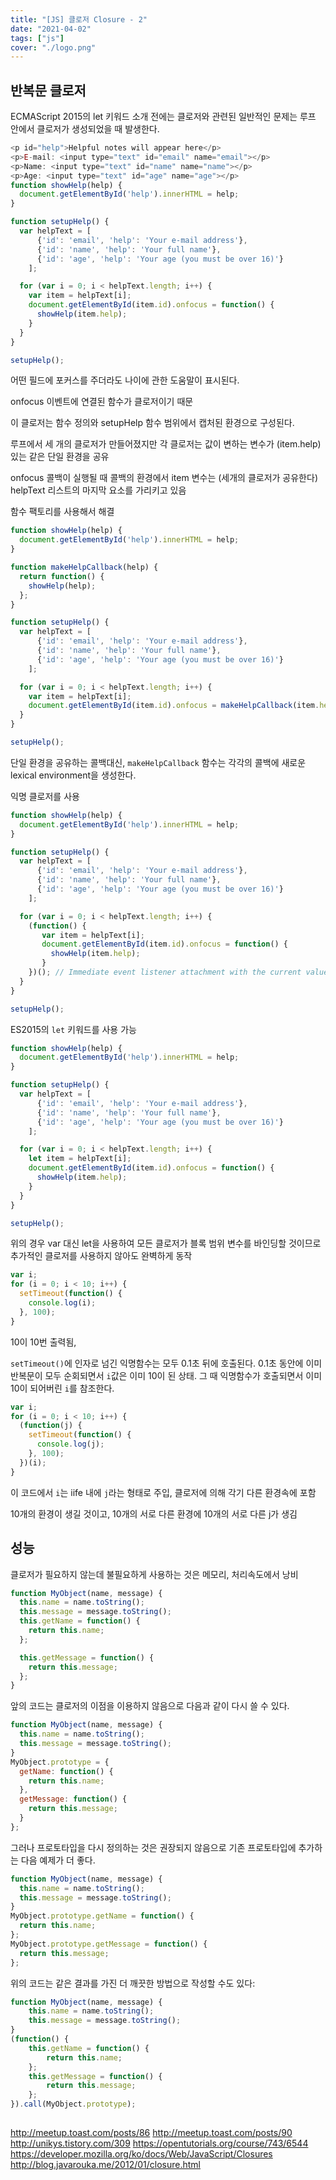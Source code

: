 ```yaml
---
title: "[JS] 클로저 Closure - 2"
date: "2021-04-02"
tags: ["js"]
cover: "./logo.png"
---
```


## 반복문 클로저


ECMAScript 2015의  let 키워드 소개 전에는 클로저와 관련된 일반적인 문제는 루프 안에서 클로저가 생성되었을 때 발생한다.

```js
<p id="help">Helpful notes will appear here</p>
<p>E-mail: <input type="text" id="email" name="email"></p>
<p>Name: <input type="text" id="name" name="name"></p>
<p>Age: <input type="text" id="age" name="age"></p>
function showHelp(help) {
  document.getElementById('help').innerHTML = help;
}

function setupHelp() {
  var helpText = [
      {'id': 'email', 'help': 'Your e-mail address'},
      {'id': 'name', 'help': 'Your full name'},
      {'id': 'age', 'help': 'Your age (you must be over 16)'}
    ];

  for (var i = 0; i < helpText.length; i++) {
    var item = helpText[i];
    document.getElementById(item.id).onfocus = function() {
      showHelp(item.help);
    }
  }
}

setupHelp();
```

어떤 필드에 포커스를 주더라도 나이에 관한 도움말이 표시된다.

onfocus 이벤트에 연결된 함수가 클로저이기 때문

이 클로저는 함수 정의와 setupHelp 함수 범위에서 캡처된 환경으로 구성된다.

루프에서 세 개의 클로저가 만들어졌지만 각 클로저는 값이 변하는 변수가 (item.help) 있는 같은 단일 환경을 공유

onfocus 콜백이 실행될 때 콜백의 환경에서 item 변수는 (세개의 클로저가 공유한다) helpText 리스트의 마지막 요소를 가리키고 있음



함수 팩토리를 사용해서 해결

```js
function showHelp(help) {
  document.getElementById('help').innerHTML = help;
}

function makeHelpCallback(help) {
  return function() {
    showHelp(help);
  };
}

function setupHelp() {
  var helpText = [
      {'id': 'email', 'help': 'Your e-mail address'},
      {'id': 'name', 'help': 'Your full name'},
      {'id': 'age', 'help': 'Your age (you must be over 16)'}
    ];

  for (var i = 0; i < helpText.length; i++) {
    var item = helpText[i];
    document.getElementById(item.id).onfocus = makeHelpCallback(item.help);
  }
}

setupHelp();
```

단일 환경을 공유하는 콜백대신, `makeHelpCallback` 함수는 각각의 콜백에 새로운 lexical environment을 생성한다.



익명 클로저를 사용

```js
function showHelp(help) {
  document.getElementById('help').innerHTML = help;
}

function setupHelp() {
  var helpText = [
      {'id': 'email', 'help': 'Your e-mail address'},
      {'id': 'name', 'help': 'Your full name'},
      {'id': 'age', 'help': 'Your age (you must be over 16)'}
    ];

  for (var i = 0; i < helpText.length; i++) {
    (function() {
       var item = helpText[i];
       document.getElementById(item.id).onfocus = function() {
         showHelp(item.help);
       }
    })(); // Immediate event listener attachment with the current value of item (preserved until iteration).
  }
}

setupHelp();
```

ES2015의 `let` 키워드를 사용 가능

```js
function showHelp(help) {
  document.getElementById('help').innerHTML = help;
}

function setupHelp() {
  var helpText = [
      {'id': 'email', 'help': 'Your e-mail address'},
      {'id': 'name', 'help': 'Your full name'},
      {'id': 'age', 'help': 'Your age (you must be over 16)'}
    ];

  for (var i = 0; i < helpText.length; i++) {
    let item = helpText[i];
    document.getElementById(item.id).onfocus = function() {
      showHelp(item.help);
    }
  }
}

setupHelp();
```

위의 경우 var 대신 let을 사용하여 모든 클로저가 블록 범위 변수를 바인딩할 것이므로 추가적인 클로저를 사용하지 않아도 완벽하게 동작



```javascript
var i;
for (i = 0; i < 10; i++) {
  setTimeout(function() {
    console.log(i);
  }, 100);
}
```

10이 10번 출력됨,

 `setTimeout()`에 인자로 넘긴 익명함수는 모두 0.1초 뒤에 호출된다.  0.1초 동안에 이미 반복문이 모두 순회되면서 `i`값은 이미 10이 된 상태. 그 때 익명함수가 호출되면서 이미 10이 되어버린 `i`를 참조한다.

```javascript
var i;
for (i = 0; i < 10; i++) {
  (function(j) {
    setTimeout(function() {
      console.log(j);
    }, 100);
  })(i);
}
```

이 코드에서 `i`는 iife 내에 `j`라는 형태로 주입, 클로저에 의해 각기 다른 환경속에 포함

10개의 환경이 생길 것이고, 10개의 서로 다른 환경에 10개의 서로 다른 j가 생김

## 성능

클로저가 필요하지 않는데 불필요하게 사용하는 것은 메모리, 처리속도에서 낭비

```js
function MyObject(name, message) {
  this.name = name.toString();
  this.message = message.toString();
  this.getName = function() {
    return this.name;
  };

  this.getMessage = function() {
    return this.message;
  };
}
```

앞의 코드는 클로저의 이점을 이용하지 않음으로 다음과 같이 다시 쓸 수 있다.

```js
function MyObject(name, message) {
  this.name = name.toString();
  this.message = message.toString();
}
MyObject.prototype = {
  getName: function() {
    return this.name;
  },
  getMessage: function() {
    return this.message;
  }
};
```

그러나 프로토타입을 다시 정의하는 것은 권장되지 않음으로 기존 프로토타입에 추가하는 다음 예제가 더 좋다.

```js
function MyObject(name, message) {
  this.name = name.toString();
  this.message = message.toString();
}
MyObject.prototype.getName = function() {
  return this.name;
};
MyObject.prototype.getMessage = function() {
  return this.message;
};
```

위의 코드는 같은 결과를 가진 더 깨끗한 방법으로 작성할 수도 있다:

```js
function MyObject(name, message) {
    this.name = name.toString();
    this.message = message.toString();
}
(function() {
    this.getName = function() {
        return this.name;
    };
    this.getMessage = function() {
        return this.message;
    };
}).call(MyObject.prototype);
```



## 

http://meetup.toast.com/posts/86
http://meetup.toast.com/posts/90
http://unikys.tistory.com/309
https://opentutorials.org/course/743/6544
https://developer.mozilla.org/ko/docs/Web/JavaScript/Closures
http://blog.javarouka.me/2012/01/closure.html
